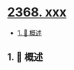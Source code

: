 # [2368. xxx](https://github.com/Tdahuyou/TNotes.leetcode/tree/main/notes/2368.%20xxx)

<!-- region:toc -->

- [1. 📝 概述](#1--概述)

<!-- endregion:toc -->

## 1. 📝 概述
